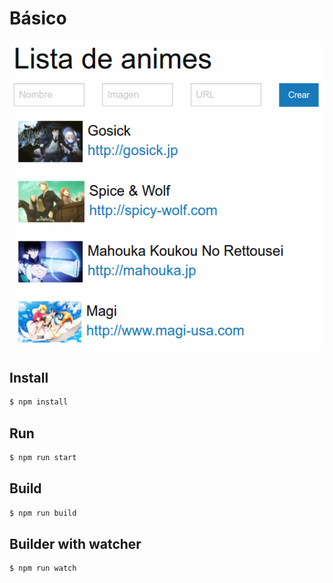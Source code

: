 # Básico

![Screenshot](./screenshot.png)

## Install

```bash
$ npm install
```

## Run

```bash
$ npm run start
```

## Build

```bash
$ npm run build
```

## Builder with watcher

```bash
$ npm run watch
```
